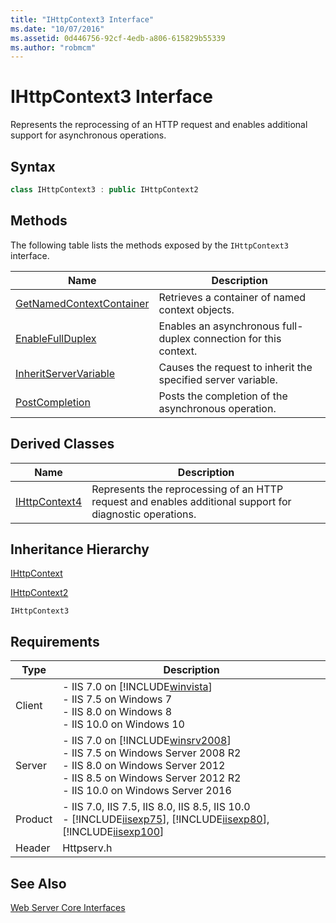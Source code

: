 ```yaml
---
title: "IHttpContext3 Interface"
ms.date: "10/07/2016"
ms.assetid: 0d446756-92cf-4edb-a806-615829b55339
ms.author: "robmcm"
---
```

# IHttpContext3 Interface

Represents the reprocessing of an HTTP request and enables additional support for asynchronous operations.  
  
## Syntax  
  
```cpp  
class IHttpContext3 : public IHttpContext2  
```  
  
## Methods  

 The following table lists the methods exposed by the `IHttpContext3` interface.  
  
|Name|Description|  
|----------|-----------------|  
|[GetNamedContextContainer](../../web-development-reference/native-code-api-reference/ihttpcontext3-getnamedcontextcontainer-method.md)|Retrieves a container of named context objects.|  
|[EnableFullDuplex](../../web-development-reference/native-code-api-reference/ihttpcontext3-enablefullduplex-method.md)|Enables an asynchronous full-duplex connection for this context.|  
|[InheritServerVariable](../../web-development-reference/native-code-api-reference/ihttpcontext3-inheritservervariable-method.md)|Causes the request to inherit the specified server variable.|  
|[PostCompletion](../../web-development-reference/native-code-api-reference/ihttpcontext3-postcompletion-method.md)|Posts the completion of the asynchronous operation.|  
  
## Derived Classes  
  
|Name|Description|  
|----------|-----------------|  
|[IHttpContext4](../../web-development-reference/native-code-api-reference/ihttpcontext4-interface.md)|Represents the reprocessing of an HTTP request and enables additional support for diagnostic operations.|  
  
## Inheritance Hierarchy  

 [IHttpContext](../../web-development-reference/native-code-api-reference/ihttpcontext-interface.md)  
  
 [IHttpContext2](../../web-development-reference/native-code-api-reference/ihttpcontext2-interface.md)  
  
 `IHttpContext3`  
  
## Requirements  
  
|Type|Description|  
|----------|-----------------|  
|Client|-   IIS 7.0 on [!INCLUDE[winvista](../../wmi-provider/includes/winvista-md.md)]<br />-   IIS 7.5 on Windows 7<br />-   IIS 8.0 on Windows 8<br />-   IIS 10.0 on Windows 10|  
|Server|-   IIS 7.0 on [!INCLUDE[winsrv2008](../../wmi-provider/includes/winsrv2008-md.md)]<br />-   IIS 7.5 on Windows Server 2008 R2<br />-   IIS 8.0 on Windows Server 2012<br />-   IIS 8.5 on Windows Server 2012 R2<br />-   IIS 10.0 on Windows Server 2016|  
|Product|-   IIS 7.0, IIS 7.5, IIS 8.0, IIS 8.5, IIS 10.0<br />-   [!INCLUDE[iisexp75](../../web-development-reference/native-code-api-reference/includes/iisexp75-md.md)], [!INCLUDE[iisexp80](../../web-development-reference/native-code-api-reference/includes/iisexp80-md.md)], [!INCLUDE[iisexp100](../../web-development-reference/native-code-api-reference/includes/iisexp100-md.md)]|  
|Header|Httpserv.h|  
  
## See Also  

 [Web Server Core Interfaces](../../web-development-reference/native-code-api-reference/web-server-core-interfaces.md)
